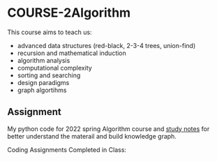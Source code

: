 # COURSE-2Algorithm

This course aims to teach us:
- advanced data structures (red-black, 2-3-4 trees, union-find)
- recursion and mathematical induction
- algorithm analysis
- computational complexity
- sorting and searching
- design paradigms
- graph algortihms

## Assignment
My python code for 2022 spring Algorithm course and [study notes](https://github.com/tinghe14/COURSE-2Algorithm/blob/main/Study%20Note.md) for better understand the materail  and build knowledge graph.

Coding Assignments Completed in Class:
